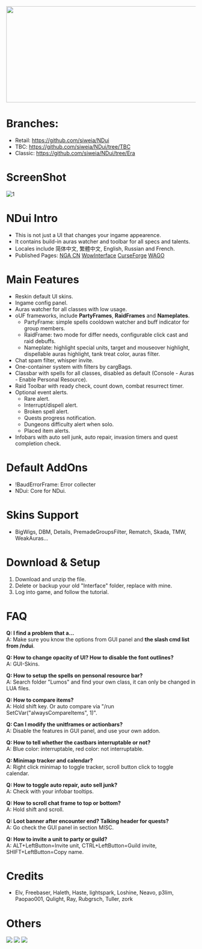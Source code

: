 <div align="center">
<img src="https://i.imgur.com/5CkTA4u.png" width="512" height="256" />
</div>

# Branches:
- Retail: https://github.com/siweia/NDui
- TBC: https://github.com/siweia/NDui/tree/TBC
- Classic: https://github.com/siweia/NDui/tree/Era

# ScreenShot
![1](https://cdn-wow.mmoui.com/preview/pvw70637.jpg)

# NDui Intro
- This is not just a UI that changes your ingame appearence.
- It contains build-in auras watcher and toolbar for all specs and talents.
- Locales include 简体中文, 繁體中文, English, Russian and French.
- Published Pages: [NGA CN](https://bbs.nga.cn/read.php?tid=5483616) [WowInterface](https://www.wowinterface.com/downloads/info24846-NDui.html) [CurseForge](https://www.curseforge.com/wow/addons/ndui) [WAGO](https://addons.wago.io/addons/ndui)

# Main Features
- Reskin default UI skins.
- Ingame config panel.
- Auras watcher for all classes with low usage.
- oUF frameworks, include **PartyFrames**, **RaidFrames** and **Nameplates**.
  - PartyFrame: simple spells cooldown watcher and buff indicator for group members.
  - RaidFrame: two mode for differ needs, configurable click cast and raid debuffs.
  - Nameplate: highlight special units, target and mouseover highlight, dispellable auras highlight, tank treat color, auras filter.
- Chat spam filter, whisper invite.
- One-container system with filters by cargBags.
- Classbar with spells for all classes, disabled as default (Console - Auras - Enable Personal Resource).
- Raid Toolbar with ready check, count down, combat resurrect timer.
- Optional event alerts.
  - Rare alert.
  - Interrupt/dispell alert.
  - Broken spell alert.
  - Quests progress notification.
  - Dungeons difficulty alert when solo.
  - Placed item alerts.
- Infobars with auto sell junk, auto repair, invasion timers and quest completion check.

# Default AddOns
- !BaudErrorFrame: Error collecter
- NDui: Core for NDui.

# Skins Support
- BigWigs, DBM, Details, PremadeGroupsFilter, Rematch, Skada, TMW, WeakAuras...

# Download & Setup
1. Download and unzip the file.
2. Delete or backup your old "Interface" folder, replace with mine.
3. Log into game, and follow the tutorial.

# FAQ

**Q: I find a problem that a...**
<br>A: Make sure you know the options from GUI panel and **the slash cmd list from /ndui**.</br>

**Q: How to change opacity of UI? How to disable the font outlines?**
<br>A: GUI-Skins.</br>

**Q: How to setup the spells on pensonal resource bar?**
<br>A: Search folder "Lumos" and find your own class, it can only be changed in LUA files.</br>

**Q: How to compare items?**
<br>A: Hold shift key. Or auto compare via "/run SetCVar("alwaysCompareItems", 1)".</br>

**Q: Can I modify the unitframes or actionbars?**
<br>A: Disable the features in GUI panel, and use your own addon.</br>

**Q: How to tell whether the castbars interruptable or not?**
<br>A: Blue color: interruptable, red color: not interruptable.</br>

**Q: Minimap tracker and calendar?**
<br>A: Right click minimap to toggle tracker, scroll button click to toggle calendar.</br>

**Q: How to toggle auto repair, auto sell junk?**
<br>A: Check with your infobar tooltips.</br>

**Q: How to scroll chat frame to top or bottom?**
<br>A: Hold shift and scroll.</br>

**Q: Loot banner after encounter end? Talking header for quests?**
<br>A: Go check the GUI panel in section MISC.</br>

**Q: How to invite a unit to party or guild?**
<br>A: ALT+LeftButton=Invite unit, CTRL+LeftButton=Guild invite, SHIFT+LeftButton=Copy name.</br>

# Credits
- Elv, Freebaser, Haleth, Haste, lightspark, Loshine, Neavo, p3lim, Paopao001, Qulight, Ray, Rubgrsch, Tuller, zork

# Others
[![](https://img.shields.io/discord/747075771213807707?color=7289DA&label=Discord&logo=discord)](https://discord.gg/WXgrfBm) [![](https://img.shields.io/badge/%E2%9D%A4%EF%B8%8FDonate-Patreon-orange)](https://www.patreon.com/siweia) [![](https://img.shields.io/badge/%E2%9D%A4%EF%B8%8FDonate-%E7%88%B1%E5%8F%91%E7%94%B5-8687ed)](https://afdian.net/@siweia)